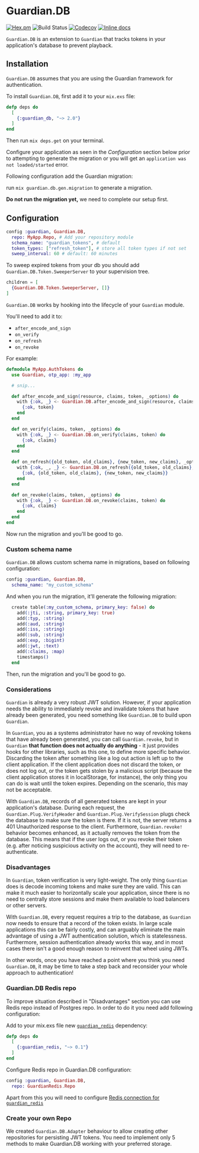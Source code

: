 # Guardian.DB

[![Hex.pm](https://img.shields.io/hexpm/v/guardian_db.svg)](https://hex.pm/packages/guardian_db)
![Build Status](https://github.com/ueberauth/guardian_db/workflows/Continuous%20Integration/badge.svg)
[![Codecov](https://codecov.io/gh/ueberauth/guardian_db/branch/master/graph/badge.svg)](https://codecov.io/gh/ueberauth/guardian_db)
[![Inline docs](https://inch-ci.org/github/ueberauth/guardian_db.svg)](https://inch-ci.org/github/ueberauth/guardian_db)

`Guardian.DB` is an extension to `Guardian` that tracks tokens in your
application's database to prevent playback.

## Installation

`Guardian.DB` assumes that you are using the Guardian framework for
authentication.

To install `Guardian.DB`, first add it to your `mix.exs` file:

```elixir
defp deps do
  [
    {:guardian_db, "~> 2.0"}
  ]
end
```

Then run `mix deps.get` on your terminal.

Configure your application as seen in the *Configuration* section below prior to attempting to generate the migration or you will get an `application was not loaded/started` error.

Following configuration add the Guardian migration:

run `mix guardian.db.gen.migration` to generate a migration.

**Do not run the migration yet,** we need to complete our setup first.

## Configuration

```elixir
config :guardian, Guardian.DB,
  repo: MyApp.Repo, # Add your repository module
  schema_name: "guardian_tokens", # default
  token_types: ["refresh_token"], # store all token types if not set
  sweep_interval: 60 # default: 60 minutes
```

To sweep expired tokens from your db you should add
`Guardian.DB.Token.SweeperServer` to your supervision tree.

```elixir
children = [
  {Guardian.DB.Token.SweeperServer, []}
]
```

`Guardian.DB` works by hooking into the lifecycle of your `Guardian` module.

You'll need to add it to:

* `after_encode_and_sign`
* `on_verify`
* `on_refresh`
* `on_revoke`

For example:

```elixir
defmodule MyApp.AuthTokens do
  use Guardian, otp_app: :my_app

  # snip...

  def after_encode_and_sign(resource, claims, token, _options) do
    with {:ok, _} <- Guardian.DB.after_encode_and_sign(resource, claims["typ"], claims, token) do
      {:ok, token}
    end
  end

  def on_verify(claims, token, _options) do
    with {:ok, _} <- Guardian.DB.on_verify(claims, token) do
      {:ok, claims}
    end
  end

  def on_refresh({old_token, old_claims}, {new_token, new_claims}, _options) do
    with {:ok, _, _} <- Guardian.DB.on_refresh({old_token, old_claims}, {new_token, new_claims}) do
      {:ok, {old_token, old_claims}, {new_token, new_claims}}
    end
  end

  def on_revoke(claims, token, _options) do
    with {:ok, _} <- Guardian.DB.on_revoke(claims, token) do
      {:ok, claims}
    end
  end
end
```

Now run the migration and you'll be good to go.

### Custom schema name

`Guardian.DB` allows custom schema name in migrations, based on following
configuration:

```elixir
config :guardian, Guardian.DB,
  schema_name: "my_custom_schema"
```

And when you run the migration, it'll generate the following migration:

```elixir
  create table(:my_custom_schema, primary_key: false) do
    add(:jti, :string, primary_key: true)
    add(:typ, :string)
    add(:aud, :string)
    add(:iss, :string)
    add(:sub, :string)
    add(:exp, :bigint)
    add(:jwt, :text)
    add(:claims, :map)
    timestamps()
  end
```

Then, run the migration and you'll be good to go.

### Considerations

`Guardian` is already a very robust JWT solution. However, if your
application needs the ability to immediately revoke and invalidate tokens that
have already been generated, you need something like `Guardian.DB` to build upon
`Guardian`.

In `Guardian`, you as a systems administrator have no way of revoking
tokens that have already been generated, you can call `Guardian.revoke`, but in
`Guardian` **that function does not actually do anything** - it just provides
hooks for other libraries, such as this one, to define more specific behavior.
Discarding the token after something like a log out action is left up to the
client application. If the client application does not discard the token, or
does not log out, or the token gets stolen by a malicious script (because the
client application stores it in localStorage, for instance), the only thing you
can do is wait until the token expires. Depending on the scenario, this may not
be acceptable.

With `Guardian.DB`, records of all generated tokens are kept in your
application's database. During each request, the `Guardian.Plug.VerifyHeader`
and `Guardian.Plug.VerifySession` plugs check the database to make sure the
token is there. If it is not, the server returns a 401 Unauthorized response to
the client. Furthermore, `Guardian.revoke!` behavior becomes enhanced, as it
actually removes the token from the database. This means that if the user logs
out, or you revoke their token (e.g. after noticing suspicious activity on the
account), they will need to re-authenticate.

### Disadvantages

In `Guardian`, token verification is very light-weight. The only thing
`Guardian` does is decode incoming tokens and make sure they are valid. This can
make it much easier to horizontally scale your application, since there is no
need to centrally store sessions and make them available to load balancers or
other servers.

With `Guardian.DB`, every request requires a trip to the database, as `Guardian`
now needs to ensure that a record of the token exists. In large scale
applications this can be fairly costly, and can arguably eliminate the main
advantage of using a JWT authentication solution, which is statelessness.
Furthermore, session authentication already works this way, and in most cases
there isn't a good enough reason to reinvent that wheel using JWTs.

In other words, once you have reached a point where you think you need
`Guardian.DB`, it may be time to take a step back and reconsider your whole
approach to authentication!

### Guardian.DB Redis repo

To improve situation described in "Disadvantages" section you can use Redis repo instead of Postgres repo.
In order to do it you need add following configuration:

Add to your mix.exs file new [`guardian_redis`](https://github.com/alexfilatov/guardian_redis) dependency:

```elixir
defp deps do
  [
    {:guardian_redis, "~> 0.1"}
  ]
end
```

Configure Redis repo in Guardian.DB configuration:

```elixir
config :guardian, Guardian.DB,
  repo: GuardianRedis.Repo
```

Apart from this you will need to configure [Redis connection for `guardian_redis`](https://github.com/alexfilatov/guardian_redis#configuration) 

### Create your own Repo

We created `Guardian.DB.Adapter` behaviour to allow creating other repositories for persisting JWT tokens. 
You need to implement only 5 methods to make Guardian.DB working with your preferred storage.     
